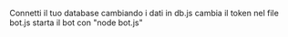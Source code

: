 Connetti il tuo database cambiando i dati in db.js
cambia il token nel file bot.js
starta il bot con "node bot.js"
